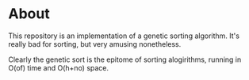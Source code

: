 # About

This repository is an implementation of a genetic sorting algorithm. It's really bad for sorting, but very amusing nonetheless.

Clearly the genetic sort is the epitome of sorting alogirithms,
running in O(of) time and O(h+no) space.